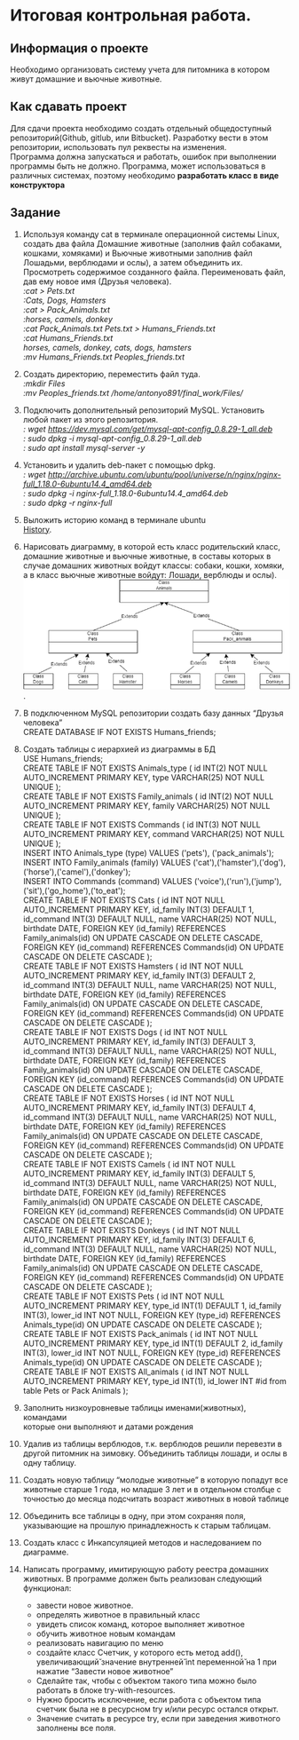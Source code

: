 # Итоговая контрольная работа. <br>
## Информация о проекте
Необходимо организовать систему учета для питомника в котором живут
домашние и вьючные животные.
## Как сдавать проект
Для сдачи проекта необходимо создать отдельный общедоступный
репозиторий(Github, gitlub, или Bitbucket). Разработку вести в этом
репозитории, использовать пул реквесты на изменения. <br> Программа должна
запускаться и работать, ошибок при выполнении программы быть не должно.
Программа, может использоваться в различных системах, поэтому необходимо
**разработать класс в виде конструктора** <br>
## Задание
1. Используя команду cat в терминале операционной системы Linux, создать
два файла Домашние животные (заполнив файл собаками, кошками,
хомяками) и Вьючные животными заполнив файл Лошадьми, верблюдами и
ослы), а затем объединить их. Просмотреть содержимое созданного файла.
Переименовать файл, дав ему новое имя (Друзья человека). <br> 
 *:cat > Pets.txt <br> :Cats, Dogs, Hamsters <br>
:cat > Pack_Animals.txt <br> :horses, camels, donkey <br> :cat Pack_Animals.txt Pets.txt > Humans_Friends.txt <br> :cat Humans_Friends.txt <br>
horses, camels, donkey, cats, dogs, hamsters <br>
:mv Humans_Friends.txt Peoples_friends.txt* <br>

2. Создать директорию, переместить файл туда.<br>
*:mkdir Files <br> :mv Peoples_friends.txt /home/antonyo891/final_work/Files/*<br>

3. Подключить дополнительный репозиторий MySQL. Установить любой пакет из этого репозитория. <br> *: wget https://dev.mysql.com/get/mysql-apt-config_0.8.29-1_all.deb <br>: sudo dpkg -i mysql-apt-config_0.8.29-1_all.deb <br>: sudo apt install mysql-server -y*  <br>

4. Установить и удалить deb-пакет с помощью dpkg.<br> *: wget http://archive.ubuntu.com/ubuntu/pool/universe/n/nginx/nginx-full_1.18.0-6ubuntu14.4_amd64.deb <br> : sudo dpkg -i nginx-full_1.18.0-6ubuntu14.4_amd64.deb <br> : sudo dpkg -r nginx-full* <br>
5. Выложить историю команд в терминале ubuntu<br> [History](https://github.com/Antonyo891/final_control_work/blob/master/Files/Task_1-5.md "History"). 
6. Нарисовать диаграмму, в которой есть класс родительский класс, домашние
животные и вьючные животные, в составы которых в случае домашних
животных войдут классы: собаки, кошки, хомяки, а в класс вьючные животные
войдут: Лошади, верблюды и ослы).<br> ![Diagrams](https://github.com/Antonyo891/final_control_work/blob/master/Files/Diagram.png). <br>
7. В подключенном MySQL репозитории создать базу данных “Друзья
человека” <br> CREATE DATABASE IF NOT EXISTS Humans_friends; <br>
8. Создать таблицы с иерархией из диаграммы в БД <br> USE Humans_friends;<br>
CREATE TABLE IF NOT EXISTS Animals_type
(
id INT(2) NOT NULL AUTO_INCREMENT PRIMARY KEY,
type VARCHAR(25) NOT NULL UNIQUE
); <br>CREATE TABLE IF NOT EXISTS Family_animals
(
id INT(2) NOT NULL AUTO_INCREMENT PRIMARY KEY,
family VARCHAR(25) NOT NULL UNIQUE
); <br>CREATE TABLE IF NOT EXISTS Commands
(
id INT(3) NOT NULL AUTO_INCREMENT PRIMARY KEY,
command VARCHAR(25) NOT NULL UNIQUE
); <br>INSERT INTO Animals_type (type) VALUES ('pets'),
('pack_animals'); <br>INSERT INTO Family_animals (family) VALUES 
('cat'),('hamster'),('dog'),
('horse'),('camel'),('donkey'); <br>INSERT INTO Commands (command) VALUES 
('voice'),('run'),('jump'),
('sit'),('go_home'),('to_eat'); <br>CREATE TABLE IF NOT EXISTS Cats
(
id INT NOT NULL AUTO_INCREMENT PRIMARY KEY,
id_family INT(3) DEFAULT 1,
id_command INT(3) DEFAULT NULL,
name VARCHAR(25) NOT NULL,
birthdate DATE,
FOREIGN KEY (id_family)
REFERENCES Family_animals(id)
ON UPDATE CASCADE ON DELETE CASCADE,
FOREIGN KEY (id_command)
REFERENCES Commands(id)
ON UPDATE CASCADE ON DELETE CASCADE
); <br>CREATE TABLE IF NOT EXISTS Hamsters
(
id INT NOT NULL AUTO_INCREMENT PRIMARY KEY,
id_family INT(3) DEFAULT 2,
id_command INT(3) DEFAULT NULL,
name VARCHAR(25) NOT NULL,
birthdate DATE,
FOREIGN KEY (id_family)
REFERENCES Family_animals(id) 
ON UPDATE CASCADE ON DELETE CASCADE,
FOREIGN KEY (id_command)
REFERENCES Commands(id)
ON UPDATE CASCADE ON DELETE CASCADE
); <br>CREATE TABLE IF NOT EXISTS Dogs
(
id INT NOT NULL AUTO_INCREMENT PRIMARY KEY,
id_family INT(3) DEFAULT 3,
id_command INT(3) DEFAULT NULL,
name VARCHAR(25) NOT NULL,
birthdate DATE,
FOREIGN KEY (id_family)
REFERENCES Family_animals(id) 
ON UPDATE CASCADE ON DELETE CASCADE,
FOREIGN KEY (id_command)
REFERENCES Commands(id)
ON UPDATE CASCADE ON DELETE CASCADE
); <br>CREATE TABLE IF NOT EXISTS Horses
(
id INT NOT NULL AUTO_INCREMENT PRIMARY KEY,
id_family INT(3) DEFAULT 4,
id_command INT(3) DEFAULT NULL,
name VARCHAR(25) NOT NULL,
birthdate DATE,
FOREIGN KEY (id_family)
REFERENCES Family_animals(id) 
ON UPDATE CASCADE ON DELETE CASCADE,
FOREIGN KEY (id_command)
REFERENCES Commands(id)
ON UPDATE CASCADE ON DELETE CASCADE
); <br>CREATE TABLE IF NOT EXISTS Camels
(
id INT NOT NULL AUTO_INCREMENT PRIMARY KEY,
id_family INT(3) DEFAULT 5,
id_command INT(3) DEFAULT NULL,
name VARCHAR(25) NOT NULL,
birthdate DATE,
FOREIGN KEY (id_family)
REFERENCES Family_animals(id) 
ON UPDATE CASCADE ON DELETE CASCADE,
FOREIGN KEY (id_command)
REFERENCES Commands(id)
ON UPDATE CASCADE ON DELETE CASCADE
); <br>CREATE TABLE IF NOT EXISTS Donkeys
(
id INT NOT NULL AUTO_INCREMENT PRIMARY KEY,
id_family INT(3) DEFAULT 6,
id_command INT(3) DEFAULT NULL,
name VARCHAR(25) NOT NULL,
birthdate DATE,
FOREIGN KEY (id_family)
REFERENCES Family_animals(id) 
ON UPDATE CASCADE ON DELETE CASCADE,
FOREIGN KEY (id_command)
REFERENCES Commands(id)
ON UPDATE CASCADE ON DELETE CASCADE
); <br>CREATE TABLE IF NOT EXISTS Pets
(
id INT NOT NULL AUTO_INCREMENT PRIMARY KEY,
type_id INT(1) DEFAULT 1,
id_family INT(3),
lower_id INT NOT NULL,
FOREIGN KEY (type_id)
REFERENCES Animals_type(id) 
ON UPDATE CASCADE ON DELETE CASCADE
); <br>CREATE TABLE IF NOT EXISTS Pack_animals
(
id INT NOT NULL AUTO_INCREMENT PRIMARY KEY,
type_id INT(1) DEFAULT 2,
id_family INT(3),
lower_id INT NOT NULL,
FOREIGN KEY (type_id)
REFERENCES Animals_type(id) 
ON UPDATE CASCADE ON DELETE CASCADE
); <br>CREATE TABLE IF NOT EXISTS All_animals
(
id INT NOT NULL AUTO_INCREMENT PRIMARY KEY,
type_id INT(1),
id_lower INT  #id from table Pets or Pack Animals 
); <br>
9. Заполнить низкоуровневые таблицы именами(животных), командами <br>
которые они выполняют и датами рождения
10. Удалив из таблицы верблюдов, т.к. верблюдов решили перевезти в другой
питомник на зимовку. Объединить таблицы лошади, и ослы в одну таблицу.
11. Создать новую таблицу “молодые животные” в которую попадут все
животные старше 1 года, но младше 3 лет и в отдельном столбце с точностью
до месяца подсчитать возраст животных в новой таблице
12. Объединить все таблицы в одну, при этом сохраняя поля, указывающие на
прошлую принадлежность к старым таблицам.
13. Создать класс с Инкапсуляцией методов и наследованием по диаграмме.
14. Написать программу, имитирующую работу реестра домашних животных.
В программе должен быть реализован следующий функционал:
    * завести новое животное.
    * определять животное в правильный класс
    * увидеть список команд, которое выполняет животное
    * обучить животное новым командам
    * реализовать навигацию по меню
    * создайте класс Счетчик, у которого есть метод add(), увеличивающий̆ значение внутренней̆ int переменной̆ на 1 при нажатие “Завести новое животное” 
    * Сделайте так, чтобы с объектом такого типа можно было работать в блоке try-with-resources. 
    * Нужно бросить исключение, если работа с объектом типа счетчик была не в ресурсном try и/или ресурс остался открыт. 
    * Значение считать в ресурсе try, если при заведения животного заполнены все поля.